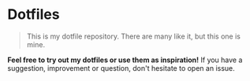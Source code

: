 # Dotfiles
> This is my dotfile repository. There are many like it, but this one is mine.

**Feel free to try out my dotfiles or use them as inspiration!** If you have a suggestion, improvement or question, don't hesitate to open an issue.

